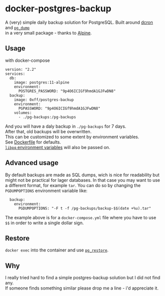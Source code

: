 # docker-postgres-backup
A (very) simple daily backup solution for PostgreSQL.
Built around [dcron](https://github.com/dubiousjim/dcron) and [`pg_dump`](https://www.postgresql.org/docs/current/app-pgdump.html)   
in a very small package - thanks to [Alpine](https://alpinelinux.org/).


## Usage
with docker-compose
```
version: "2.2"
services:
  db:
    image: postgres:11-alpine
    environment:
      POSTGRES_PASSWORD: "9p4O6ICIGf9hmdA1GJFwDN8"
  backup:
    image: 0xff/postgres-backup
    environment:
      PGPASSWORD: "9p4O6ICIGf9hmdA1GJFwDN8"
    volumes:
      - ./pg-backups:/pg-backups
```
And you will have a daly backup in `./pg-backups` for 7 days.  
After that, old backups will be overwritten.  
This can be customized to some extent by environment variables.  
See [Dockerfile](./Dockerfile) for defaults.  
[`libpq` environment variables](https://www.postgresql.org/docs/current/libpq-envars.html) will also be passed on.  

## Advanced usage
By default backups are made as SQL dumps, wich is nice for readability but might not be practical for lager databases.
In that case you may want to use a different format, for example `tar`.
You can do so by changing the `PGDUMPOPTIONS` environment variable like:
```
  backup:
    environment:
      PGDUMPOPTIONS: "-F t -f /pg-backups/backup-$$(date +%u).tar"
```
The example above is for a `docker-compose.yml` file where you have to use `$$` in order to write a single dollar sign.

## Restore
`docker exec` into the container and use [`pg_restore`](https://www.postgresql.org/docs/current/app-pgrestore.html).  

## Why
I really tried hard to find a simple postgres-backup solution but I did not find any.  
If someone finds something similar please drop me a line - i'd appreciate it.

